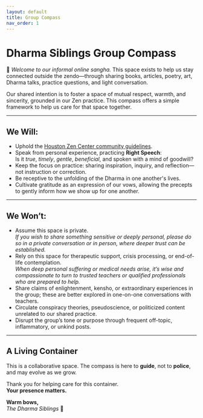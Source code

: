 ```yaml
---
layout: default
title: Group Compass
nav_order: 1
---
```


# Dharma Siblings Group Compass

🙏 *Welcome to our informal online sangha.* This space exists to help us stay connected outside the zendo—through sharing books, articles, poetry, art, Dharma talks, practice questions, and light conversation.

Our shared intention is to foster a space of mutual respect, warmth, and sincerity, grounded in our Zen practice. This compass offers a simple framework to help us care for that space together.

---

## We Will:
- Uphold the [Houston Zen Center community guidelines](https://houstonzen.org/ethical-guidelines-and-procedures).
- Speak from personal experience, practicing **Right Speech**:  
  Is it *true*, *timely*, *gentle*, *beneficial*, and spoken with a mind of goodwill?
- Keep the focus on practice: sharing inspiration, inquiry, and reflection—not instruction or correction.
- Be receptive to the unfolding of the Dharma in one another's lives.
- Cultivate gratitude as an expression of our vows, allowing the precepts to gently inform how we show up for one another.


---

## We Won’t:
- Assume this space is private.  
  *If you wish to share something sensitive or deeply personal, please do so in a private conversation or in person, where deeper trust can be established.*
- Rely on this space for therapeutic support, crisis processing, or end-of-life contemplation.  
  *When deep personal suffering or medical needs arise, it’s wise and compassionate to turn to trusted teachers or qualified professionals who are prepared to help.*
- Share claims of enlightenment, kensho, or extraordinary experiences in the group; these are better explored in one-on-one conversations with teachers.
- Circulate conspiracy theories, pseudoscience, or politicized content unrelated to our shared practice.
- Disrupt the group’s tone or purpose through frequent off-topic, inflammatory, or unkind posts.

---

## A Living Container

This is a collaborative space. The compass is here to **guide**, not to **police**, and may evolve as we grow.

Thank you for helping care for this container.  
**Your presence matters.**

**Warm bows,**  
*The Dharma Siblings* 🙏
